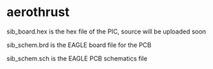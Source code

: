 aerothrust
==========
sib_board.hex is the hex file of the PIC, source will be uploaded soon

sib_schem.brd is the EAGLE board file for the PCB

sib_schem.sch is the EAGLE PCB schematics file
